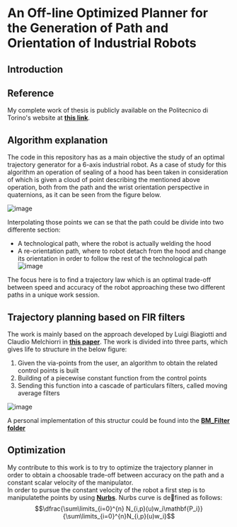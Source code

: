 # An Off-line Optimized Planner for the Generation of Path and Orientation of Industrial Robots

## Introduction
## Reference
My complete work of thesis is publicly available on the Politecnico di Torino's website at **[this link](https://webthesis.biblio.polito.it/13103/)**.
## Algorithm explanation

The code in this repository has as a main objective the study of an optimal trajectory generator for a 6-axis industrial robot. As a case of study for this algorithm an operation of sealing of a hood has been taken in consideration of which is given a cloud of point describing the mentioned above operation, both from the path and the wrist orientation perspective in quaternions, as it can be seen from the figure below.

![image](https://github.com/Gabri92/An-Off-line-Optimized-Planner-for-the-Generation-of-Path-and-Orientation-of-Industrial-Robots/assets/64957258/0c0df686-a43a-44ff-a3ac-2668a9b71448)

Interpolating those points we can se that the path could be divide into two differente section:
* A technological path, where the robot is actually welding the hood
* A re-orientation path, where to robot detach from the hood and change its orientation in order to follow the rest of the technological path
![image](https://github.com/Gabri92/An-Off-line-Optimized-Planner-for-the-Generation-of-Path-and-Orientation-of-Industrial-Robots/assets/64957258/1f6f0278-f8ac-4a4b-866e-c8b53ee990da)

The focus here is to find a trajectory law which is an optimal trade-off between speed and accuracy of the robot approaching these two different paths in a unique work session.

## Trajectory planning based on FIR filters

The work is mainly based on the approach developed by Luigi Biagiotti and Claudio Melchiorri in **[this paper](https://ieeexplore.ieee.org/document/5509131)**. 
The work is divided into three parts, which gives life to structure in the below figure:

1. Given the via-points from the user, an algorithm to obtain the related control points is built
2. Building of a piecewise constant function from the control points
3. Sending this function into a cascade of particulars filters, called moving average filters

![image](https://github.com/Gabri92/An-Off-line-Optimized-Planner-for-the-Generation-of-Path-and-Orientation-of-Industrial-Robots/assets/64957258/0d70092a-32a1-4c97-971f-5cfeeb0623cd)

A personal implementation of this structur could be found into the **[BM_Filter folder](/BM_Filter/)**

## Optimization

My contribute to this work is to try to optimize the trajectory planner in order to obtain a choosable trade-off between accuracy on the path and a constant scalar velocity of the manipulator. <br>
In order to pursue the constant velocity of the robot a first step is to manipulatethe points by using **[Nurbs](https://en.wikipedia.org/wiki/Non-uniform_rational_B-spline)**. Nurbs curve
is defined as follows:
$$\dfrac{\sum\limits_{i=0}^{n} N_{i,p}(u)w_i\mathbf{P_i}}{\sum\limits_{i=0}^{n}N_{i,p}(u)w_i}$$

